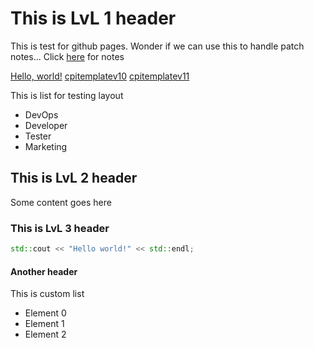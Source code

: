 # This is LvL 1 header

This is test for github pages. Wonder if we can use this to handle patch notes...
Click [here](patchnotes.md) for notes

<a href="https://ismailozsaygi.github.io/pbclient/patchnotes.html" target="_blank">Hello, world!</a>
<a href="./cpitemplatev10.html" target="_blank">cpitemplatev10</a>
<a href="https://ismailozsaygi.github.io/pbclient/cpitemplatev11.html" target="_blank">cpitemplatev11</a>

This is list for testing layout

* DevOps
* Developer
* Tester
* Marketing



## This is LvL 2 header

Some content goes here



### This is LvL 3 header

```cpp
std::cout << "Hello world!" << std::endl;
```



#### Another header

This is custom list

* Element 0
* Element 1
* Element 2
